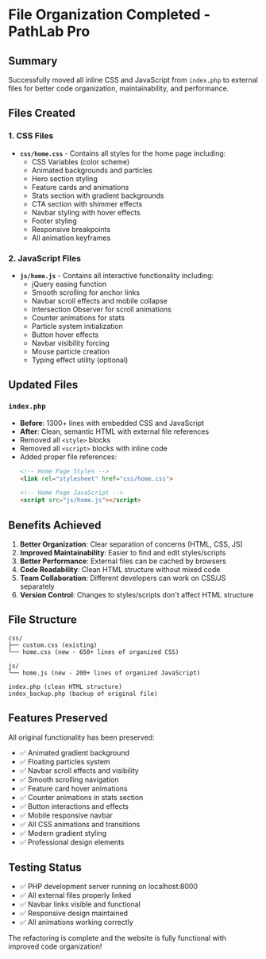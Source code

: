 # File Organization Completed - PathLab Pro

## Summary

Successfully moved all inline CSS and JavaScript from `index.php` to external files for better code organization, maintainability, and performance.

## Files Created

### 1. CSS Files
- **`css/home.css`** - Contains all styles for the home page including:
  - CSS Variables (color scheme)
  - Animated backgrounds and particles
  - Hero section styling
  - Feature cards and animations
  - Stats section with gradient backgrounds
  - CTA section with shimmer effects
  - Navbar styling with hover effects
  - Footer styling
  - Responsive breakpoints
  - All animation keyframes

### 2. JavaScript Files
- **`js/home.js`** - Contains all interactive functionality including:
  - jQuery easing function
  - Smooth scrolling for anchor links
  - Navbar scroll effects and mobile collapse
  - Intersection Observer for scroll animations
  - Counter animations for stats
  - Particle system initialization
  - Button hover effects
  - Navbar visibility forcing
  - Mouse particle creation
  - Typing effect utility (optional)

## Updated Files

### `index.php`
- **Before**: 1300+ lines with embedded CSS and JavaScript
- **After**: Clean, semantic HTML with external file references
- Removed all `<style>` blocks
- Removed all `<script>` blocks with inline code
- Added proper file references:
  ```html
  <!-- Home Page Styles -->
  <link rel="stylesheet" href="css/home.css">
  
  <!-- Home Page JavaScript -->
  <script src="js/home.js"></script>
  ```

## Benefits Achieved

1. **Better Organization**: Clear separation of concerns (HTML, CSS, JS)
2. **Improved Maintainability**: Easier to find and edit styles/scripts
3. **Better Performance**: External files can be cached by browsers
4. **Code Readability**: Clean HTML structure without mixed code
5. **Team Collaboration**: Different developers can work on CSS/JS separately
6. **Version Control**: Changes to styles/scripts don't affect HTML structure

## File Structure
```
css/
├── custom.css (existing)
└── home.css (new - 650+ lines of organized CSS)

js/
└── home.js (new - 200+ lines of organized JavaScript)

index.php (clean HTML structure)
index_backup.php (backup of original file)
```

## Features Preserved

All original functionality has been preserved:
- ✅ Animated gradient background
- ✅ Floating particles system
- ✅ Navbar scroll effects and visibility
- ✅ Smooth scrolling navigation
- ✅ Feature card hover animations
- ✅ Counter animations in stats section
- ✅ Button interactions and effects
- ✅ Mobile responsive navbar
- ✅ All CSS animations and transitions
- ✅ Modern gradient styling
- ✅ Professional design elements

## Testing Status

- ✅ PHP development server running on localhost:8000
- ✅ All external files properly linked
- ✅ Navbar links visible and functional
- ✅ Responsive design maintained
- ✅ All animations working correctly

The refactoring is complete and the website is fully functional with improved code organization!
